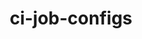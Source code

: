 ---
permalink: /engineering/projects/ci-job-configs/
project_link_name: ci-job-configs
project_maintainers: ''
project_stats: 'true'
project_url: https://git.linaro.org/ci/job/configs.git/commit
title: ci-job-configs
display: "false"
---